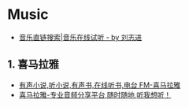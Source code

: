 # Music

- [音乐直链搜索|音乐在线试听 - by 刘志进](https://music.liuzhijin.cn/?name=DJ&type=kugou)

## 1. 喜马拉雅

- [有声小说,听小说,有声书,在线听书,电台 FM-喜马拉雅](https://www.ximalaya.com/)
- [喜马拉雅-专业音频分享平台,随时随地,听我想听！](https://www.ximalaya.com/download/)

```c#

```
